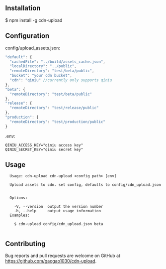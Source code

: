 ## Installation

  $ npm install -g cdn-upload

## Configuration

config/upload_assets.json:

```js
"default": {
  "cachedFile": "../build/assets_cache.json",
  "localDirectory": "../public",
  "remoteDirectory": "test/beta/public",
  "bucket": "your cdn bucket",
  "cdn": "qiniu" //currently only supports qiniu
},
"beta": {
  "remoteDirectory": "test/beta/public"
},
"release": {
  "remoteDirectory": "test/release/public"
},
"production": {
  "remoteDirectory": "test/production/public"
}
```

.env:

```
QINIU_ACCESS_KEY="qiniu access key"
QINIU_SECRET_KEY="qiniu secret key"

```
## Usage

```
  Usage: cdn-upload cdn-upload <config path> [env]

  Upload assets to cdn. set config, defaults to config/cdn_upload.json


  Options:

    -V, --version  output the version number
    -h, --help     output usage information
  Examples:

    $ cdn-upload config/cdn_upload.json beta
    
```
## Contributing

Bug reports and pull requests are welcome on GitHub at https://github.com/gaogao1030/cdn-upload.
